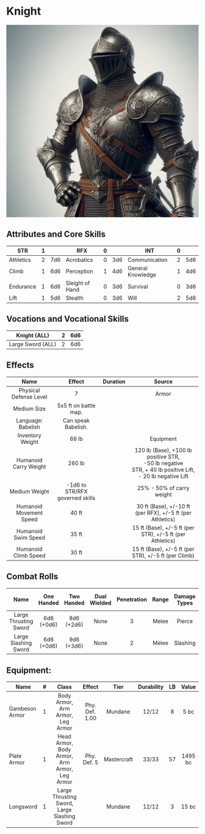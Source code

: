 # Knight

![Art](Knight.jpg)

## Attributes and Core Skills

| STR       | 1 |    | RFX             | 0 |    | INT               | 0 |    |
| --------- | :-: | :-: | --------------- | :-: | :-: | ----------------- | :-: | :-: |
| Athletics | 2 | 7d6 | Acrobatics      | 0 | 3d6 | Communication     | 2 | 5d6 |
| Climb     | 1 | 6d6 | Perception      | 1 | 4d6 | General Knowledge | 1 | 4d6 |
| Endurance | 1 | 6d6 | Sleight of Hand | 0 | 3d6 | Survival          | 0 | 3d6 |
| Lift      | 1 | 5d6 | Stealth         | 0 | 3d6 | Will              | 2 | 5d6 |

## Vocations and Vocational Skills

| Knight {ALL}       | 2 | 6d6 |
| ------------------ | :-: | :-: |
| Large Sword {ALL} | 2 | 6d6 |

## Effects

|          Name          |             Effect             | Duration |                                                       Source                                                       |
| :---------------------: | :-----------------------------: | :------: | :-----------------------------------------------------------------------------------------------------------------: |
| Physical Defense Level |                7                |          |                                                        Armor                                                        |
|       Medium Size       |      5x5 ft on battle map.      |          |                                                                                                                    |
|   Language: Babelish   |       Can speak Babelish.       |          |                                                                                                                    |
|    Inventory Weight    |              68 lb              |          |                                                      Equipment                                                      |
|  Humanoid Carry Weight  |             260 lb             |          | 120 lb (Base), +100 lb positive STR,<br />-50 lb negative STR, + 40 lb positive Lift,<br />- 20 lb negative Lift |
|      Medium Weight      | -1d6 to STR/RFX governed skills |          |                                              25% - 50% of carry weight                                              |
| Humanoid Movement Speed |              40 ft              |          |                              30 ft (Base), +/-10 ft (per RFX), +/-5 ft (per Athletics)                              |
|   Humanoid Swim Speed   |              35 ft              |          |                              15 ft (Base), +/-5 ft (per STR), +/-5 ft (per Athletics)                              |
|  Humanoid Climb Speed  |              30 ft              |          |                                15 ft (Base), +/-5 ft (per STR), +/-5 ft (per Climb)                                |

## Combat Rolls

|         Name         | One<br />Handed | Two<br />Handed | Dual<br />Wielded | Penetration | Range | Damage<br />Types | Engageable<br />Opponents | Area Of<br />Effect | Resource<br />Class |
| :-------------------: | :-------------: | :-------------: | :---------------: | :---------: | :---: | :---------------: | :-----------------------: | :-----------------: | :-----------------: |
| Large Thrusting Sword | 6d6<br />(+0d6) | 8d6<br />(+2d6) |       None       |      3      | Melee |      Pierce      |           Rapid           |        None        |        None        |
| Large Slashing Sword | 6d6<br />(+0d6) | 9d6<br />(+3d6) |       None       |      2      | Melee |     Slashing     |           Rapid           |        None        |        None        |

## Equipment:

| Name           | # |                    Class                    |     Effect     |    Tier    | Durability | LB |  Value  |
| -------------- | :-: | :------------------------------------------: | :------------: | :---------: | :--------: | :-: | :-----: |
| Gambeson Armor | 1 |       Body Armor, Arm Armor, Leg Armor       | Phy. Def. 1.00 |   Mundane   |   12/12   | 8 |  5 bc  |
| Plate Armor    | 1 | Head Armor, Body Armor, Arm Armor, Leg Armor |  Phy. Def. 5  | Mastercraft |   33/33   | 57 | 1495 bc |
| Longsword      | 1 | Large Thrusting Sword, Large Slashing Sword |                |   Mundane   |   12/12   | 3 |  15 bc  |
